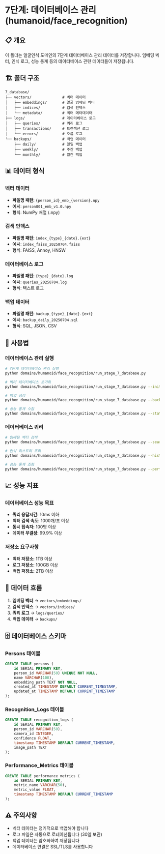 # 7단계: 데이터베이스 관리 (humanoid/face_recognition)

## 📋 개요

이 폴더는 얼굴인식 도메인의 7단계 데이터베이스 관리 데이터를 저장합니다.
임베딩 벡터, 인식 로그, 성능 통계 등의 데이터베이스 관련 데이터들이 저장됩니다.

## 🏗️ 폴더 구조

```
7_database/
├── vectors/              # 벡터 데이터
│   ├── embeddings/       # 얼굴 임베딩 벡터
│   ├── indices/          # 검색 인덱스
│   └── metadata/         # 벡터 메타데이터
├── logs/                 # 데이터베이스 로그
│   ├── queries/          # 쿼리 로그
│   ├── transactions/     # 트랜잭션 로그
│   └── errors/           # 오류 로그
└── backups/              # 백업 데이터
    ├── daily/            # 일일 백업
    ├── weekly/           # 주간 백업
    └── monthly/          # 월간 백업
```

## 📊 데이터 형식

### 벡터 데이터
- **파일명 패턴**: `{person_id}_emb_{version}.npy`
- **예시**: `person001_emb_v1.0.npy`
- **형식**: NumPy 배열 (.npy)

### 검색 인덱스
- **파일명 패턴**: `index_{type}_{date}.{ext}`
- **예시**: `index_faiss_20250704.faiss`
- **형식**: FAISS, Annoy, HNSW

### 데이터베이스 로그
- **파일명 패턴**: `{type}_{date}.log`
- **예시**: `queries_20250704.log`
- **형식**: 텍스트 로그

### 백업 데이터
- **파일명 패턴**: `backup_{type}_{date}.{ext}`
- **예시**: `backup_daily_20250704.sql`
- **형식**: SQL, JSON, CSV

## 🔧 사용법

### 데이터베이스 관리 실행
```bash
# 7단계 데이터베이스 관리 실행
python domains/humanoid/face_recognition/run_stage_7_database.py

# 벡터 데이터베이스 초기화
python domains/humanoid/face_recognition/run_stage_7_database.py --init

# 백업 생성
python domains/humanoid/face_recognition/run_stage_7_database.py --backup

# 성능 통계 수집
python domains/humanoid/face_recognition/run_stage_7_database.py --stats
```

### 데이터베이스 쿼리
```bash
# 임베딩 벡터 검색
python domains/humanoid/face_recognition/run_stage_7_database.py --search "person001"

# 인식 히스토리 조회
python domains/humanoid/face_recognition/run_stage_7_database.py --history --days 7

# 성능 통계 조회
python domains/humanoid/face_recognition/run_stage_7_database.py --performance --date 20250704
```

## 📈 성능 지표

### 데이터베이스 성능 목표
- **쿼리 응답시간**: 10ms 이하
- **벡터 검색 속도**: 1000개/초 이상
- **동시 접속자**: 100명 이상
- **데이터 무결성**: 99.9% 이상

### 저장소 요구사항
- **벡터 저장소**: 1TB 이상
- **로그 저장소**: 100GB 이상
- **백업 저장소**: 2TB 이상

## 🔄 데이터 흐름

1. **임베딩 벡터** → `vectors/embeddings/`
2. **검색 인덱스** → `vectors/indices/`
3. **쿼리 로그** → `logs/queries/`
4. **백업 데이터** → `backups/`

## 🗄️ 데이터베이스 스키마

### Persons 테이블
```sql
CREATE TABLE persons (
    id SERIAL PRIMARY KEY,
    person_id VARCHAR(50) UNIQUE NOT NULL,
    name VARCHAR(100),
    embedding_path TEXT NOT NULL,
    created_at TIMESTAMP DEFAULT CURRENT_TIMESTAMP,
    updated_at TIMESTAMP DEFAULT CURRENT_TIMESTAMP
);
```

### Recognition_Logs 테이블
```sql
CREATE TABLE recognition_logs (
    id SERIAL PRIMARY KEY,
    person_id VARCHAR(50),
    camera_id INTEGER,
    confidence FLOAT,
    timestamp TIMESTAMP DEFAULT CURRENT_TIMESTAMP,
    image_path TEXT
);
```

### Performance_Metrics 테이블
```sql
CREATE TABLE performance_metrics (
    id SERIAL PRIMARY KEY,
    metric_name VARCHAR(50),
    metric_value FLOAT,
    timestamp TIMESTAMP DEFAULT CURRENT_TIMESTAMP
);
```

## ⚠️ 주의사항

- 벡터 데이터는 정기적으로 백업해야 합니다
- 로그 파일은 자동으로 로테이션됩니다 (30일 보관)
- 백업 데이터는 암호화하여 저장됩니다
- 데이터베이스 연결은 SSL/TLS를 사용합니다 